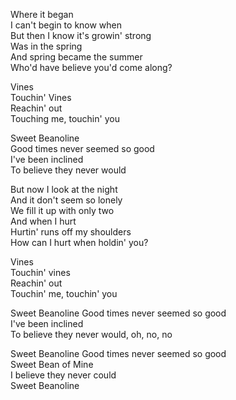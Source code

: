 Where it began  
I can't begin to know when  
But then I know it's growin' strong  
Was in the spring  
And spring became the summer  
Who'd have believe you'd come along?

Vines  
Touchin' Vines  
Reachin' out  
Touching me, touchin' you

Sweet Beanoline  
Good times never seemed so good  
I've been inclined  
To believe they never would

But now I look at the night  
And it don't seem so lonely  
We fill it up with only two  
And when I hurt  
Hurtin' runs off my shoulders  
How can I hurt when holdin' you?

Vines  
Touchin' vines  
Reachin' out  
Touchin' me, touchin' you

Sweet Beanoline
Good times never seemed so good  
I've been inclined  
To believe they never would, oh, no, no

Sweet Beanoline
Good times never seemed so good  
Sweet Bean of Mine  
I believe they never could  
Sweet Beanoline